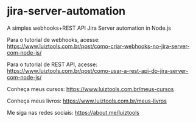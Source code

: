 # jira-server-automation
A simples webhooks+REST API Jira Server automation in Node.js

Para o tutorial de webhooks, acesse: https://www.luiztools.com.br/post/como-criar-webhooks-no-jira-server-com-node-js/

Para o tutorial de REST API, acesse: https://www.luiztools.com.br/post/como-usar-a-rest-api-do-jira-server-com-node-js/

Conheça meus cursos: https://www.luiztools.com.br/meus-cursos

Conheça meus livros: https://www.luiztools.com.br/meus-livros

Me siga nas redes sociais: https://about.me/luiztools